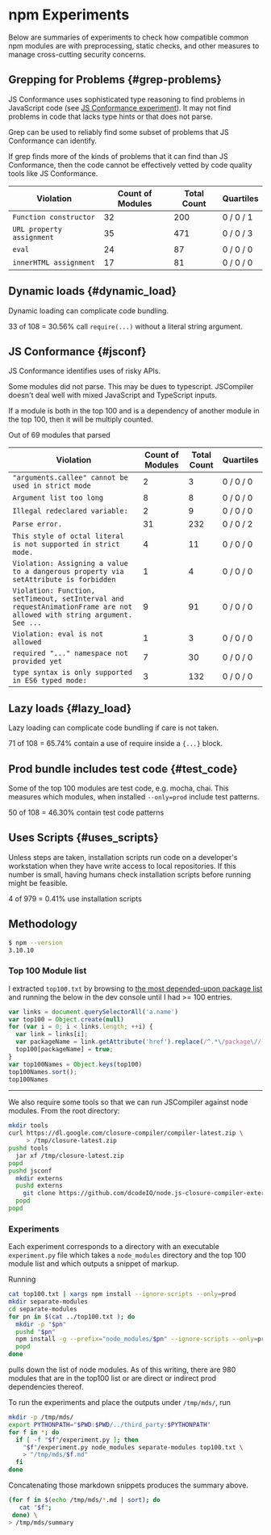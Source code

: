 # npm Experiments

Below are summaries of experiments to check how compatible common npm
modules are with preprocessing, static checks, and other measures
to manage cross-cutting security concerns.


<!-- Begin generated summary -->

## Grepping for Problems {#grep-problems}

JS Conformance uses sophisticated type reasoning to find
problems in JavaScript code
(see [JS Conformance experiment](#jsconf)).
It may not find problems in code that lacks type hints
or that does not parse.

Grep can be used to reliably find some subset of problems that
JS Conformance can identify.

If grep finds more of the kinds of problems that it can find
than JS Conformance, then the code cannot be effectively vetted
by code quality tools like JS Conformance.

| Violation | Count of Modules | Total Count | Quartiles |
| --------- | ---------------- | ----------- | --------- |
| `Function constructor` | 32 | 200 | 0 / 0 / 1 |
| `URL property assignment` | 35 | 471 | 0 / 0 / 3 |
| `eval` | 24 | 87 | 0 / 0 / 0 |
| `innerHTML assignment` | 17 | 81 | 0 / 0 / 0 |

## Dynamic loads {#dynamic_load}

Dynamic loading can complicate code bundling.

33 of 108 = 30.56% call `require(...)` without a literal string argument.

## JS Conformance {#jsconf}

JS Conformance identifies uses of risky APIs.

Some modules did not parse.  This may be dues to typescript.
JSCompiler doesn't deal well with mixed JavaScript and TypeScript
inputs.

If a module is both in the top 100 and is a dependency of another
module in the top 100, then it will be multiply counted.

Out of 69 modules that parsed

| Violation | Count of Modules | Total Count | Quartiles |
| --------- | ---------------- | ----------- | --------- |
| `"arguments.callee" cannot be used in strict mode` | 2 | 3 | 0 / 0 / 0 |
| `Argument list too long` | 8 | 8 | 0 / 0 / 0 |
| `Illegal redeclared variable: ` | 2 | 9 | 0 / 0 / 0 |
| `Parse error.` | 31 | 232 | 0 / 0 / 2 |
| `This style of octal literal is not supported in strict mode.` | 4 | 11 | 0 / 0 / 0 |
| `Violation: Assigning a value to a dangerous property via setAttribute is forbidden` | 1 | 4 | 0 / 0 / 0 |
| `Violation: Function, setTimeout, setInterval and requestAnimationFrame are not allowed with string argument. See ...` | 9 | 91 | 0 / 0 / 0 |
| `Violation: eval is not allowed` | 1 | 3 | 0 / 0 / 0 |
| `required "..." namespace not provided yet` | 7 | 30 | 0 / 0 / 0 |
| `type syntax is only supported in ES6 typed mode: ` | 3 | 132 | 0 / 0 / 0 |

## Lazy loads {#lazy_load}

Lazy loading can complicate code bundling if care is not taken.

71 of 108 = 65.74% contain a use of require inside a `{...}` block.


## Prod bundle includes test code {#test_code}

Some of the top 100 modules are test code, e.g. mocha, chai.
This measures which modules, when installed `--only=prod` include
test patterns.

50 of 108 = 46.30% contain test code patterns


## Uses Scripts {#uses_scripts}

Unless steps are taken, installation scripts run code on
a developer's workstation when they have write access to
local repositories.  If this number is small, having
humans check installation scripts before running might
be feasible.

4 of 979 = 0.41% use installation scripts


<!-- End generated summary -->



## Methodology

```bash
$ npm --version
3.10.10
```

### Top 100 Module list

I extracted `top100.txt` by browsing to
[the most depended-upon package list](https://www.npmjs.com/browse/depended)
and running the below in the dev console until I had >= 100 entries.

```js
var links = document.querySelectorAll('a.name')
var top100 = Object.create(null)
for (var i = 0; i < links.length; ++i) {
  var link = links[i];
  var packageName = link.getAttribute('href').replace(/^.*\/package\//, '')
  top100[packageName] = true;
}
var top100Names = Object.keys(top100)
top100Names.sort();
top100Names
```

----

We also require some tools so that we can run JSCompiler against
node modules.  From the root directory:

```sh
mkdir tools
curl https://dl.google.com/closure-compiler/compiler-latest.zip \
     > /tmp/closure-latest.zip
pushd tools
  jar xf /tmp/closure-latest.zip
popd
pushd jsconf
  mkdir externs
  pushd externs
    git clone https://github.com/dcodeIO/node.js-closure-compiler-externs.git
  popd
popd
```


### Experiments

Each experiment corresponds to a directory with an executable
`experiment.py` file which takes a `node_modules` directory and the top 100
module list and which outputs a snippet of markup.

Running

```bash
cat top100.txt | xargs npm install --ignore-scripts --only=prod
mkdir separate-modules
cd separate-modules
for pn in $(cat ../top100.txt ); do
  mkdir -p "$pn"
  pushd "$pn"
  npm install -g --prefix="node_modules/$pn" --ignore-scripts --only=prod "$pn"
  popd
done
```

pulls down the list of node modules.  As of this writing, there are 980
modules that are in the top100 list or are direct or indirect prod
dependencies thereof.

To run the experiments and place the outputs under `/tmp/mds/`, run

```bash
mkdir -p /tmp/mds/
export PYTHONPATH="$PWD:$PWD/../third_party:$PYTHONPATH"
for f in *; do
  if [ -f "$f"/experiment.py ]; then
    "$f"/experiment.py node_modules separate-modules top100.txt \
    > "/tmp/mds/$f.md"
  fi
done
```

Concatenating those markdown snippets produces the summary above.

```bash
(for f in $(echo /tmp/mds/*.md | sort); do
   cat "$f";
 done) \
> /tmp/mds/summary
```
